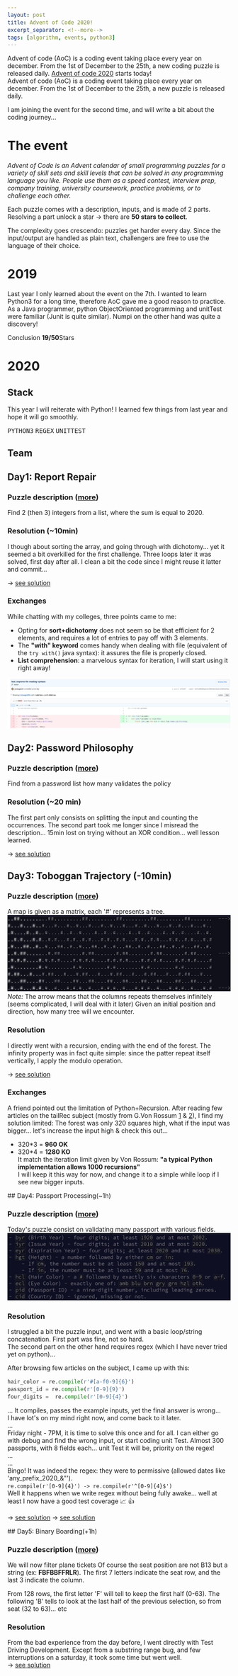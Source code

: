 ```yaml
---
layout: post
title: Advent of Code 2020!
excerpt_separator: <!--more-->
tags: [algorithm, events, python3]
---
```

Advent of code (AoC) is a coding event taking place every year on december. From the 1st of December to the 25th, a new coding puzzle is released daily.
[Advent of code 2020](https://adventofcode.com/2020/about) starts today!  
Advent of code (AoC) is a coding event taking place every year on december. From the 1st of December to the 25th, a new puzzle is released daily.


I am joining the event for the second time, and will write a bit about the coding journey...
<!--more-->

# The event

*Advent of Code is an Advent calendar of small programming puzzles for a variety of skill sets and skill levels that can be solved in any programming language you like. People use them as a speed contest, interview prep, company training, university coursework, practice problems, or to challenge each other.*

Each puzzle comes with a description, inputs, and is made of 2 parts.
Resolving a part unlock a star -> there are **50 stars to collect**.

The complexity goes crescendo: puzzles get harder every day.
Since the input/output are handled as plain text, challengers are free to use the language of their choice.
# 2019
Last year I only learned about the event on the 7th. I wanted to learn Python3 for a long time, therefore AoC gave me a good reason to practice.  
As a Java programmer, python ObjectOriented programming and unitTest were familiar (Junit is quite similar). Numpi on the other hand was quite a discovery!

Conclusion **19/50**Stars

# 2020
## Stack
This year I will reiterate with Python! I learned few things from last year and hope it will go smoothly.

<kbd>PYTHON3</kbd> <kbd>REGEX</kbd> <kbd>UNITTEST</kbd>
## Team


## Day1: Report Repair
### Puzzle description ([more](https://adventofcode.com/2020/day/1))
Find 2 (then 3) integers from a list, where the sum is equal to 2020.

### Resolution (~10min)
I though about sorting the array, and going through with dichotomy... yet it seemed a bit overkilled for the first challenge.
Three loops later it was solved, first day after all. I clean a bit the code since I might reuse it latter and commit...

-> [see solution](https://github.com/ymougenel/advent-of-code/blob/master/2020/day1/main.py)
### Exchanges
While chatting with my colleges, three points came to me:
* Opting for __sort+dichotomy__ does not seem so be that efficient for 2 elements, and requires a lot of entries to pay off with 3 elements.
* The **"with" keyword** comes handy when dealing with file (equivalent of the `try with()` java syntax): it assures the file is properly closed.
* **List comprehension**: a marvelous syntax for iteration, I will start using it right away!

![list comprehension first implem](../assets/advent_of_code2020/list_comprehension.png)


## Day2: Password Philosophy
### Puzzle description ([more](https://adventofcode.com/2020/day/2))
Find from a password list how many validates the policy

### Resolution (~20 min)
The first part only consists on splitting the input and counting the occurrences.
The second part took me longer since I misread the description... 15min lost on trying without an XOR condition... well lesson learned.

-> [see solution](https://github.com/ymougenel/advent-of-code/blob/master/2020/day2/main.py)


## Day3: Toboggan Trajectory (-10min)
### Puzzle description ([more](https://adventofcode.com/2020/day/2))
A map is given as a matrix, each '#' represents a tree. 
![list comprehension first implem](../assets/advent_of_code2020/day3_2020.png)
*Note:* The arrow means that the columns repeats themselves infinitely (seems complicated, I will deal with it later)
Given an initial position and direction, how many tree will we encounter.

### Resolution
I directly went with a recursion, ending with the end of the forest.
The infinity property was in fact quite simple: since the patter repeat itself vertically, I apply the modulo operation.

-> [see solution](https://github.com/ymougenel/advent-of-code/blob/master/2020/day3/main.py)

### Exchanges
A friend pointed out the limitation of Python+Recursion. After reading few articles on the tailRec subject (mostly from G.Von Rossum [1](http://neopythonic.blogspot.com/2009/04/tail-recursion-elimination.html) & [2](http://neopythonic.blogspot.com/2009/04/final-words-on-tail-calls.html)), I find my solution limited:
The forest was only 320 squares high, what if the input was bigger... let's increase the input high & check this out...  
* 320*3 = **960 OK**  
* 320*4 = **1280 KO**  
It match the iteration limit given by Von Rossum: __"a typical Python implementation allows 1000 recursions"__  
I will keep it this way for now, and change it to a simple while loop if I see new bigger inputs.

## Day4: Passport Processing(~1h)
### Puzzle description ([more](https://adventofcode.com/2020/day/4))
Today's puzzle consist on validating many passport with various fields.
![passport fields](../assets/advent_of_code2020/day4_fields.png)

### Resolution
I struggled a bit the puzzle input, and went with a basic loop/string concatenation.
First part was fine, not so hard.  
The second part on the other hand requires regex (which I have never tried yet on python)...

After browsing few articles on the subject, I came up with this:
```python
hair_color = re.compile(r'#[a-f0-9]{6}')
passport_id = re.compile(r'[0-9]{9}')
four_digits =  re.compile(r'[0-9]{4}')
```
... It compiles, passes the example inputs, yet the final answer is wrong...    
I have lot's on my mind right now, and come back to it later.  
...  
Friday night - 7PM, it is time to solve this once and for all. I can either go with debug and find the wrong input, or start coding unit Test.
Almost 300 passports, with 8 fields each... unit Test it will be, priority on the regex!  
...  
...  
Bingo! It was indeed the regex: they were to permissive (allowed dates like 'any_prefix_2020_&"').  
`re.compile(r'[0-9]{4}') -> re.compile(r'^[0-9]{4}$')`  
Well it happens when we write regex without being fully awake... well at least I now have a good test coverage :chart_with_upwards_trend: :+1:

-> [see solution](https://github.com/ymougenel/advent-of-code/blob/master/2020/day4/)
-> [see solution](https://github.com/ymougenel/advent-of-code/blob/master/2020/day4/)

## Day5: Binary Boarding(+1h)
### Puzzle description ([more](https://adventofcode.com/2020/day/5))
We will now filter plane tickets
Of course the seat position are not B13 but a string (ex: __FBFBBFFRLR__). 
The first 7 letters indicate the seat row, and the last 3 indicate the column.

From 128 rows, the first letter 'F' will tell to keep the first half (0-63). The following 'B' tells to look at the last half of the previous selection, so from seat  (32 to 63)... etc

### Resolution
From the bad experience from the day before, I went directly with Test Driving Development. Except from a substring range bug, and few interruptions on a saturday, it took some time but went well.  
-> [see solution](https://github.com/ymougenel/advent-of-code/blob/master/2020/day5/)

